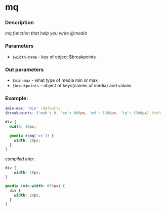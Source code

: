 # mq

### Description

_mq function that help you write @media_

### Parameters
- `$width-name` - key of object $breakpoints
### Out parameters
- `$min-max` - what type of media min or max
- `$breakpoints` - object of keys(names of media) and values

### Example:
```scss
$min-max: 'min' !default;
$breakpoints: ('mob': 0, 'xs': 600px, 'md': 1280px, 'lg': 1900px) !default;

div {
  width: 10px;
  
  @media #{mq('xs')} {
    width: 20px;
  }
}

```
_compiled into:_
```css
div {
    width: 10px;
}

@media (min-width: 600px) {
  div {
    width: 20px;
  }
}
```
